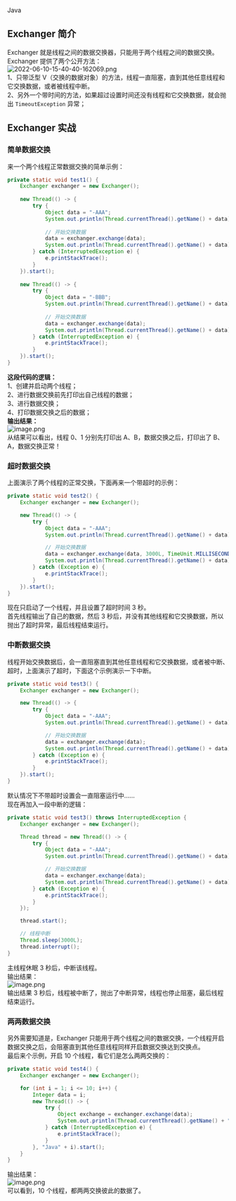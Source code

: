 Java
<a name="PsUyl"></a>
## Exchanger 简介
Exchanger 就是线程之间的数据交换器，只能用于两个线程之间的数据交换。<br />Exchanger 提供了两个公开方法：<br />![2022-06-10-15-40-40-162069.png](https://cdn.nlark.com/yuque/0/2022/png/396745/1654846870828-33eb1b65-a223-4c8c-b2da-21af6aec4c9d.png#clientId=ucfecffdd-7fa7-4&from=ui&id=ua57895cb&originHeight=280&originWidth=552&originalType=binary&ratio=1&rotation=0&showTitle=false&size=464791&status=done&style=shadow&taskId=ub2ab2b47-37a1-49ed-9418-9d25fe48068&title=)<br />1、只带泛型 V（交换的数据对象）的方法，线程一直阻塞，直到其他任意线程和它交换数据，或者被线程中断。<br />2、另外一个带时间的方法，如果超过设置时间还没有线程和它交换数据，就会抛出 `TimeoutException` 异常；
<a name="XFXP0"></a>
## Exchanger 实战
<a name="FdivP"></a>
### 简单数据交换
来一个两个线程正常数据交换的简单示例：
```java
private static void test1() {
	Exchanger exchanger = new Exchanger();
	
	new Thread(() -> {
		try {
			Object data = "-AAA";
			System.out.println(Thread.currentThread().getName() + data);
			
			// 开始交换数据
			data = exchanger.exchange(data);
			System.out.println(Thread.currentThread().getName() + data);
		} catch (InterruptedException e) {
			e.printStackTrace();
		}
	}).start();
	
	new Thread(() -> {
		try {
			Object data = "-BBB";
			System.out.println(Thread.currentThread().getName() + data);
			
			// 开始交换数据
			data = exchanger.exchange(data);
			System.out.println(Thread.currentThread().getName() + data);
		} catch (InterruptedException e) {
			e.printStackTrace();
		}
	}).start();
}
```
**这段代码的逻辑：**<br />1、创建并启动两个线程；<br />2、进行数据交换前先打印出自己线程的数据；<br />3、进行数据交换；<br />4、打印数据交换之后的数据；<br />**输出结果：**<br />![image.png](https://cdn.nlark.com/yuque/0/2022/png/396745/1654847025155-7be84c5a-bc03-41ac-bc67-58935502648a.png#clientId=ucfecffdd-7fa7-4&from=paste&height=246&id=uc0cb3bfb&originHeight=614&originWidth=1794&originalType=binary&ratio=1&rotation=0&showTitle=false&size=59294&status=done&style=shadow&taskId=ub14aa185-5465-4b45-92ec-7dbc75d988b&title=&width=717.6)<br />从结果可以看出，线程 0、1 分别先打印出 A、B，数据交换之后，打印出了 B、A，数据交换正常！
<a name="sjZWj"></a>
### 超时数据交换
上面演示了两个线程的正常交换，下面再来一个带超时的示例：
```java
private static void test2() {
    Exchanger exchanger = new Exchanger();

    new Thread(() -> {
        try {
            Object data = "-AAA";
            System.out.println(Thread.currentThread().getName() + data);

            // 开始交换数据
            data = exchanger.exchange(data, 3000L, TimeUnit.MILLISECONDS);
            System.out.println(Thread.currentThread().getName() + data);
        } catch (Exception e) {
            e.printStackTrace();
        }
    }).start();
}
```
现在只启动了一个线程，并且设置了超时时间 3 秒。<br />首先线程输出了自己的数据，然后 3 秒后，并没有其他线程和它交换数据，所以抛出了超时异常，最后线程结束运行。
<a name="SxQ0E"></a>
### 中断数据交换
线程开始交换数据后，会一直阻塞直到其他任意线程和它交换数据，或者被中断、超时，上面演示了超时，下面这个示例演示一下中断。
```java
private static void test3() {
    Exchanger exchanger = new Exchanger();

    new Thread(() -> {
        try {
            Object data = "-AAA";
            System.out.println(Thread.currentThread().getName() + data);

            // 开始交换数据
            data = exchanger.exchange(data);
            System.out.println(Thread.currentThread().getName() + data);
        } catch (Exception e) {
            e.printStackTrace();
        }
    }).start();
}
```
默认情况下不带超时设置会一直阻塞运行中……<br />现在再加入一段中断的逻辑：
```java
private static void test3() throws InterruptedException {
    Exchanger exchanger = new Exchanger();

    Thread thread = new Thread(() -> {
        try {
            Object data = "-AAA";
            System.out.println(Thread.currentThread().getName() + data);

            // 开始交换数据
            data = exchanger.exchange(data);
            System.out.println(Thread.currentThread().getName() + data);
        } catch (Exception e) {
            e.printStackTrace();
        }
    });

    thread.start();

    // 线程中断
    Thread.sleep(3000L);
    thread.interrupt();
}
```
主线程休眠 3 秒后，中断该线程。<br />输出结果：<br />![image.png](https://cdn.nlark.com/yuque/0/2022/png/396745/1654847709034-4602f945-cfe6-4a2e-8536-fb9eb8ef5510.png#clientId=ucfecffdd-7fa7-4&from=paste&height=97&id=uf9f12ea5&originHeight=242&originWidth=2240&originalType=binary&ratio=1&rotation=0&showTitle=false&size=72977&status=done&style=shadow&taskId=ub82541e6-a39c-4e58-9dd5-a08f6974e01&title=&width=896)<br />输出结果 3 秒后，线程被中断了，抛出了中断异常，线程也停止阻塞，最后线程结束运行。
<a name="lZZQs"></a>
### 两两数据交换
另外需要知道是，Exchanger 只能用于两个线程之间的数据交换，一个线程开启数据交换之后，会阻塞直到其他任意线程同样开启数据交换达到交换点。<br />最后来个示例，开启 10 个线程，看它们是怎么两两交换的：
```java
private static void test4() {
    Exchanger exchanger = new Exchanger();

    for (int i = 1; i <= 10; i++) {
        Integer data = i;
        new Thread(() -> {
            try {
                Object exchange = exchanger.exchange(data);
                System.out.println(Thread.currentThread().getName() + "-" + exchange);
            } catch (InterruptedException e) {
                e.printStackTrace();
            }
        }, "Java" + i).start();
    }
}
```
输出结果：<br />![image.png](https://cdn.nlark.com/yuque/0/2022/png/396745/1654847764863-183bc2e0-2047-4f68-876d-c568f7ed8a6b.png#clientId=ucfecffdd-7fa7-4&from=paste&height=331&id=uf88657d0&originHeight=828&originWidth=1864&originalType=binary&ratio=1&rotation=0&showTitle=false&size=82518&status=done&style=shadow&taskId=ud1fa2551-c777-47fb-addd-984838e044a&title=&width=745.6)<br />可以看到，10 个线程，都两两交换彼此的数据了。
